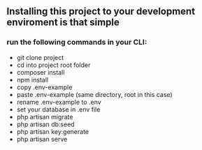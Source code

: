 
## Installing this project to your development enviroment is that simple
### run the following commands in your CLI:

- git clone project
- cd into project root folder
- composer install
- npm install
- copy .env-example
- paste .env-example (same directory, root in this case)
- rename .env-example to .env
- set your database in .env file
- php artisan migrate
- php artisan db:seed
- php artisan key:generate
- php artisan serve
